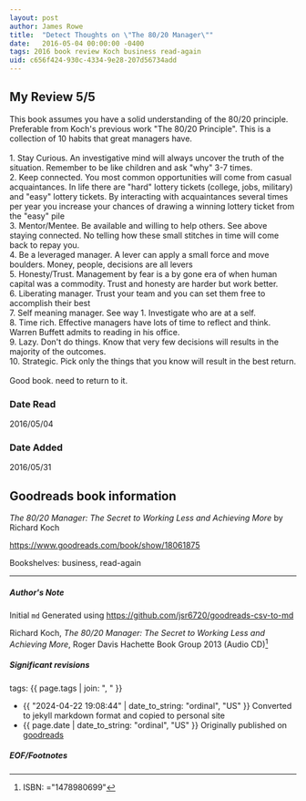 ```yaml
---
layout: post
author: James Rowe
title:  "Detect Thoughts on \"The 80/20 Manager\""
date:   2016-05-04 00:00:00 -0400
tags: 2016 book review Koch business read-again
uid: c656f424-930c-4334-9e28-207d56734add
---
```


<!-- highly dependent on how you personally use jekyll templates, and how you want this to show up -->
<!-- escape any jekyll keys with double brackets -->

## My Review 5/5

This book assumes you have a solid understanding of the 80/20 principle. Preferable from Koch's previous work "The 80/20 Principle". This is a collection of 10 habits that great managers have.<br/><br/>1. Stay Curious. An investigative mind will always uncover the truth of the situation. Remember to be like children and ask "why" 3-7 times.<br/>2. Keep connected. You most common opportunities will come from casual acquaintances. In life there are "hard" lottery tickets (college, jobs, military) and "easy" lottery tickets. By interacting with acquaintances several times per year you increase your chances of drawing a winning lottery ticket from the "easy" pile<br/>3. Mentor/Mentee. Be available and willing to help others. See above staying connected. No telling how these small stitches in time will come back to repay you.<br/>4. Be a leveraged manager. A lever can apply a small force and move boulders. Money, people, decisions are all levers<br/>5. Honesty/Trust. Management by fear is a by gone era of when human capital was a commodity. Trust and honesty are harder but work better.<br/>6. Liberating manager. Trust your team and you can set them free to accomplish their best<br/>7. Self meaning manager. See way 1. Investigate who are at a self.<br/>8. Time rich. Effective managers have lots of time to reflect and think. Warren Buffett admits to reading in his office.<br/>9. Lazy. Don't do things. Know that very few decisions will results in the majority of the outcomes.<br/>10. Strategic. Pick only the things that you know will result in the best return. <br/><br/>Good book. need to return to it.

### Date Read
2016/05/04

### Date Added
2016/05/31

## Goodreads book information

*The 80/20 Manager: The Secret to Working Less and Achieving More* by Richard Koch

https://www.goodreads.com/book/show/18061875

Bookshelves: business, read-again

---

##### Author's Note

Initial `md` Generated using https://github.com/jsr6720/goodreads-csv-to-md

Richard Koch, *The 80/20 Manager: The Secret to Working Less and Achieving More*, Roger Davis Hachette Book Group 2013 (Audio CD)[^1]

##### Significant revisions

tags: {{ page.tags | join: ", " }} <!-- todo move this somewhere -->

- {{ "2024-04-22 19:08:44" | date_to_string: "ordinal", "US" }} Converted to jekyll markdown format and copied to personal site
- {{ page.date | date_to_string: "ordinal", "US" }} Originally published on [goodreads](https://www.goodreads.com)

##### EOF/Footnotes

[^1]: ISBN: ="1478980699"